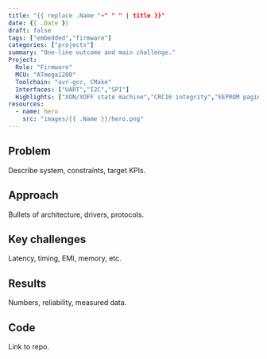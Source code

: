 ```yaml
---
title: "{{ replace .Name "-" " " | title }}"
date: {{ .Date }}
draft: false
tags: ["embedded","firmware"]
categories: ["projects"]
summary: "One-line outcome and main challenge."
Project:
  Role: "Firmware"
  MCU: "ATmega1280"
  Toolchain: "avr-gcc, CMake"
  Interfaces: ["UART","I2C","SPI"]
  Highlights: ["XON/XOFF state machine","CRC16 integrity","EEPROM paging"]
resources:
  - name: hero
    src: "images/{{ .Name }}/hero.png"
---
```

## Problem
Describe system, constraints, target KPIs.

## Approach
Bullets of architecture, drivers, protocols.

## Key challenges
Latency, timing, EMI, memory, etc.

## Results
Numbers, reliability, measured data.

## Code
Link to repo.

